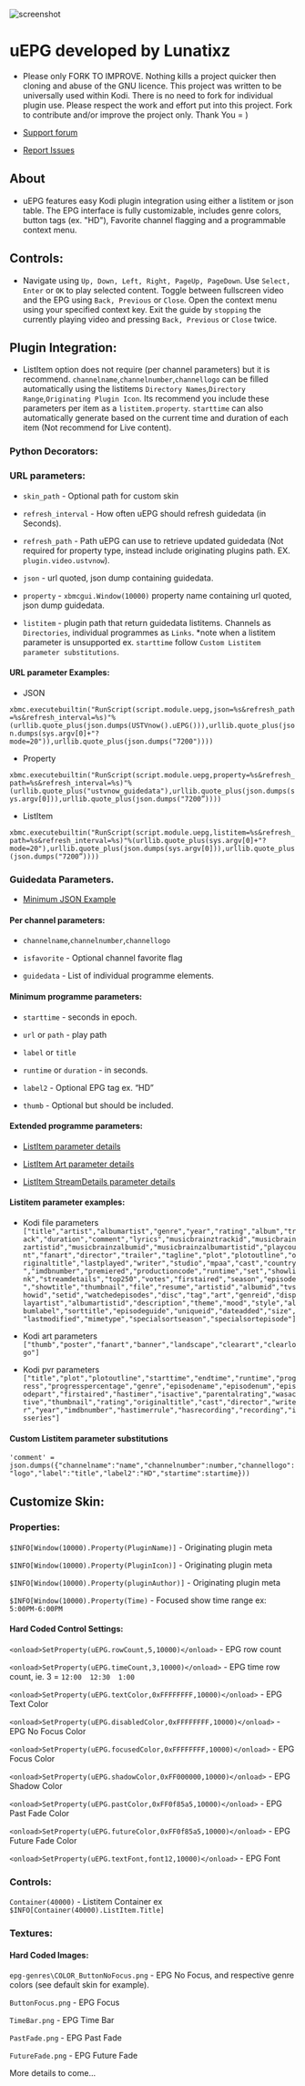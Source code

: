 ![screenshot](https://github.com/Lunatixz/XBMC_Addons/raw/master/script.module.uepg/resources/images/icon.png)
# uEPG developed by Lunatixz

- Please only FORK TO IMPROVE. Nothing kills a project quicker then cloning and abuse of the GNU licence. This project was written to be universally used within Kodi. There is no need to fork for individual plugin use. Please respect the work and effort put into this project. Fork to contribute and/or improve the project only. Thank You = )

- [Support forum](https://forum.kodi.tv/showthread.php?tid=321231)
- [Report Issues](https://github.com/Lunatixz/XBMC_Addons/issues/new)

## About

- uEPG features easy Kodi plugin integration using either a listitem or json table. 
The EPG interface is fully customizable, includes genre colors, button tags (ex. "HD"), Favorite channel flagging and a programmable context menu.

## Controls:

- Navigate using `Up, Down, Left, Right, PageUp, PageDown`. Use `Select, Enter` or `OK` to play selected content. Toggle between fullscreen video and the EPG using `Back, Previous` or `Close`. Open the context menu using your specified context key. Exit the guide by `stopping` the currently playing video and pressing  `Back, Previous` or `Close` twice.

## Plugin Integration:

- ListItem option does not require (per channel parameters) but it is recommend. `channelname`,`channelnumber`,`channellogo` can be filled automatically using the listitems `Directory Names`,`Directory Range`,`Originating Plugin Icon`. Its recommend you include these parameters per item as a `listitem.property`. `starttime` can also automatically generate based on the current time and duration of each item (Not recommend for Live content).

### Python Decorators:

### URL parameters:

- `skin_path` - Optional path for custom skin

- `refresh_interval` - How often uEPG should refresh guidedata (in Seconds).

- `refresh_path` - Path uEPG can use to retrieve updated guidedata (Not required for property type, instead include originating plugins path. EX. `plugin.video.ustvnow`).
 
- `json` - url quoted, json dump containing guidedata.

- `property` - `xbmcgui.Window(10000)` property name containing url quoted, json dump guidedata.

- `listitem` - plugin path that return guidedata listitems. Channels as `Directories`, individual programmes as `Links`. *note when a listitem parameter is unsupported ex. `starttime` follow `Custom Listitem parameter substitutions`.

#### URL parameter Examples:

- JSON

`xbmc.executebuiltin("RunScript(script.module.uepg,json=%s&refresh_path=%s&refresh_interval=%s)"%(urllib.quote_plus(json.dumps(USTVnow().uEPG())),urllib.quote_plus(json.dumps(sys.argv[0]+"?mode=20")),urllib.quote_plus(json.dumps("7200"))))`

- Property

`xbmc.executebuiltin("RunScript(script.module.uepg,property=%s&refresh_path=%s&refresh_interval=%s)"%(urllib.quote_plus("ustvnow_guidedata"),urllib.quote_plus(json.dumps(sys.argv[0])),urllib.quote_plus(json.dumps("7200”))))`

- ListItem

`xbmc.executebuiltin("RunScript(script.module.uepg,listitem=%s&refresh_path=%s&refresh_interval=%s)"%(urllib.quote_plus(sys.argv[0]+"?mode=20"),urllib.quote_plus(json.dumps(sys.argv[0])),urllib.quote_plus(json.dumps("7200”))))`

### Guidedata Parameters. 

- [Minimum JSON Example](https://github.com/Lunatixz/XBMC_Addons/raw/master/script.module.uepg/resources/example.json)

#### Per channel parameters:

- `channelname`,`channelnumber`,`channellogo`

- `isfavorite` - Optional channel favorite flag

- `guidedata`  - List of individual programme elements.

#### Minimum programme parameters:

- `starttime` - seconds in epoch.

- `url` or `path` - play path

- `label` or `title`

- `runtime` or `duration` - in seconds.

- `label2` - Optional EPG tag ex. “HD”

- `thumb`  - Optional but should be included.

#### Extended programme parameters:

- [ListItem parameter details](https://codedocs.xyz/xbmc/xbmc/group__python__xbmcgui__listitem.html#ga0b71166869bda87ad744942888fb5f14)

- [ListItem Art parameter details](https://codedocs.xyz/xbmc/xbmc/group__python__xbmcgui__listitem.html#gad3f9b9befa5f3d2f4683f9957264dbbe)

- [ListItem StreamDetails parameter details](https://codedocs.xyz/xbmc/xbmc/group__python__xbmcgui__listitem.html#gaf0c020ba8bc205d61e786dfec9111cdc)

#### Listitem parameter examples:

- Kodi file parameters 
`["title","artist","albumartist","genre","year","rating","album","track","duration","comment","lyrics","musicbrainztrackid","musicbrainzartistid","musicbrainzalbumid","musicbrainzalbumartistid","playcount","fanart","director","trailer","tagline","plot","plotoutline","originaltitle","lastplayed","writer","studio","mpaa","cast","country","imdbnumber","premiered","productioncode","runtime","set","showlink","streamdetails","top250","votes","firstaired","season","episode","showtitle","thumbnail","file","resume","artistid","albumid","tvshowid","setid","watchedepisodes","disc","tag","art","genreid","displayartist","albumartistid","description","theme","mood","style","albumlabel","sorttitle","episodeguide","uniqueid","dateadded","size","lastmodified","mimetype","specialsortseason","specialsortepisode"]`

- Kodi art parameters  
`["thumb","poster","fanart","banner","landscape","clearart","clearlogo"]`

- Kodi pvr parameters  
`["title","plot","plotoutline","starttime","endtime","runtime","progress","progresspercentage","genre","episodename","episodenum","episodepart","firstaired","hastimer","isactive","parentalrating","wasactive","thumbnail","rating","originaltitle","cast","director","writer","year","imdbnumber","hastimerrule","hasrecording","recording","isseries"]`

#### Custom Listitem parameter substitutions
`'comment' = json.dumps({"channelname":"name","channelnumber":number,"channellogo":"logo","label":"title","label2":"HD","startime":startime}))`

## Customize Skin:

### Properties:

`$INFO[Window(10000).Property(PluginName)]` - Originating plugin meta 

`$INFO[Window(10000).Property(PluginIcon)]` - Originating plugin meta 

`$INFO[Window(10000).Property(pluginAuthor)]` - Originating plugin meta 

`$INFO[Window(10000).Property(Time)` - Focused show time range ex: `5:00PM-6:00PM`

#### Hard Coded Control Settings:

`<onload>SetProperty(uEPG.rowCount,5,10000)</onload>` - EPG row count

`<onload>SetProperty(uEPG.timeCount,3,10000)</onload>` - EPG time row count, ie. 3 = `12:00  12:30  1:00`

`<onload>SetProperty(uEPG.textColor,0xFFFFFFFF,10000)</onload>` - EPG Text Color

`<onload>SetProperty(uEPG.disabledColor,0xFFFFFFFF,10000)</onload>` - EPG No Focus Color

`<onload>SetProperty(uEPG.focusedColor,0xFFFFFFFF,10000)</onload>` - EPG Focus Color

`<onload>SetProperty(uEPG.shadowColor,0xFF000000,10000)</onload>` - EPG Shadow Color

`<onload>SetProperty(uEPG.pastColor,0xFF0f85a5,10000)</onload>` - EPG Past Fade Color

`<onload>SetProperty(uEPG.futureColor,0xFF0f85a5,10000)</onload>` - EPG Future Fade Color

`<onload>SetProperty(uEPG.textFont,font12,10000)</onload>` - EPG Font

### Controls:

`Container(40000)` - Listitem Container ex `$INFO[Container(40000).ListItem.Title]`

### Textures:

#### Hard Coded Images:

`epg-genres\COLOR_ButtonNoFocus.png` - EPG No Focus, and respective genre colors (see default skin for example). 

`ButtonFocus.png` - EPG Focus

`TimeBar.png`  - EPG Time Bar

`PastFade.png` - EPG Past Fade

`FutureFade.png` - EPG Future Fade

More details to come...
